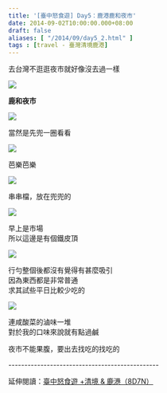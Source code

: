 ```yaml
---
title: '[臺中怒食遊] Day5：鹿港鹿和夜市'
date: 2014-09-02T10:00:00.000+08:00
draft: false
aliases: [ "/2014/09/day5_2.html" ]
tags : [travel - 臺灣清境鹿港]
---
```


去台灣不逛逛夜市就好像沒去過一樣  

![](/images/taichung5x1.jpg)

**鹿和夜市**  

![](/images/taichung5x2.jpg)

當然是先兜一圈看看  

![](/images/taichung5x3.jpg)

芭樂芭樂  

![](/images/taichung5x.jpg)

串串檔，放在兜兜的  

![](/images/taichung5x4.jpg)

早上是市場  
所以這邊是有個鐵皮頂  

![](/images/taichung5x5.jpg)

行勻整個後都沒有覺得有甚麼吸引  
因為東西都是非常普通  
求其試些平日比較少吃的  

![](/images/taichung5x6.jpg)

連咸酸菜的滷味一堆  
對於我的口味來說就有點過鹹  
  
夜市不能果腹，要出去找吃的找吃的  
  
\-----------------------------------------------  
  
延伸閱讀：[臺中怒食遊 +清境 & 鹿港（8D7N）](https://hidie.net/taichung8d7n/)

